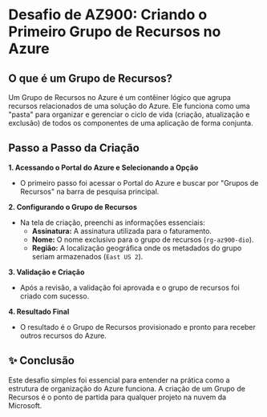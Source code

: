 # Desafio de AZ900: Criando o Primeiro Grupo de Recursos no Azure

## O que é um Grupo de Recursos?

Um Grupo de Recursos no Azure é um contêiner lógico que agrupa recursos relacionados de uma solução do Azure. Ele funciona como uma "pasta" para organizar e gerenciar o ciclo de vida (criação, atualização e exclusão) de todos os componentes de uma aplicação de forma conjunta.

## Passo a Passo da Criação

**1. Acessando o Portal do Azure e Selecionando a Opção**
   * O primeiro passo foi acessar o Portal do Azure e buscar por "Grupos de Recursos" na barra de pesquisa principal.

**2. Configurando o Grupo de Recursos**
   * Na tela de criação, preenchi as informações essenciais:
     * **Assinatura:** A assinatura utilizada para o faturamento.
     * **Nome:** O nome exclusivo para o grupo de recursos (`rg-az900-dio`).
     * **Região:** A localização geográfica onde os metadados do grupo seriam armazenados (`East US 2`).

**3. Validação e Criação**
   * Após a revisão, a validação foi aprovada e o grupo de recursos foi criado com sucesso.

**4. Resultado Final**
   * O resultado é o Grupo de Recursos provisionado e pronto para receber outros recursos do Azure.

## ✨ Conclusão

Este desafio simples foi essencial para entender na prática como a estrutura de organização do Azure funciona. A criação de um Grupo de Recursos é o ponto de partida para qualquer projeto na nuvem da Microsoft.
